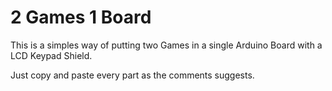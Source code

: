 # 2 Games 1 Board


This is a simples way of putting two Games in a single Arduino Board with a LCD Keypad Shield.

Just copy and paste every part as the comments suggests.
